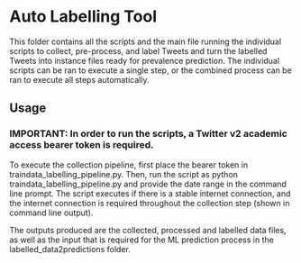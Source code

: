 # Auto Labelling Tool

This folder contains all the scripts and the main file running the individual scripts to collect, pre-process, and label Tweets and turn the labelled Tweets into instance files ready for prevalence prediction. The individual scripts can be ran to execute a single step, or the combined process can be ran to execute all steps automatically.

## Usage
### IMPORTANT: In order to run the scripts, a Twitter v2 academic access bearer token is required.
To execute the collection pipeline, first place the bearer token in traindata_labelling_pipeline.py. Then, run the script as python traindata_labelling_pipeline.py and provide the date range in the command line prompt. The script executes if there is a stable internet connection, and the internet connection is required throughout the collection step (shown in command line output).

The outputs produced are the collected, processed and labelled data files, as well as the input that is required for the ML prediction process in the labelled_data2predictions folder.

